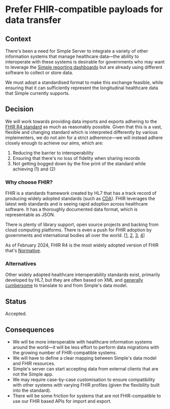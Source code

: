 # Prefer FHIR-compatible payloads for data transfer
## Context

There's been a need for Simple Server to integrate a variety of other
information systems that manage healthcare data—the ability to interoperate 
with these systems is desirable for governments who may want to leverage the 
[Simple reporting dashboards][reporting] but are already using different
software to collect or store data.

We must adopt a standardised format to make this exchange feasible, while
ensuring that it can sufficiently represent the longitudinal healthcare data
that Simple currently supports.

[reporting]: 004-reporting.md

## Decision

We will work towards providing data imports and exports adhering to the [FHIR
R4 standard][fhir r4] as much as reasonably possible. Given that this is a 
vast, flexible and changing standard which is interpreted differently by 
various implementers, we do not aim for a strict adherence—we will instead 
adhere closely enough to achieve our aims, which are:
1. Reducing the barrier to interoperability 
2. Ensuring that there's no loss of fidelity when sharing records
3. Not getting bogged down by the fine print of the standard while achieving
   (1) and (2)

[fhir r4]: http://hl7.org/fhir/R4/

### Why choose FHIR?

FHIR is a standards framework created by HL7 that has a track record of
producing widely adopted standards (such as [CDA][cda]). FHIR leverages the 
latest web standards and is seeing rapid adoption across healthcare software.
It has a thoroughly documented data format, which is representable as JSON.

There is plenty of library support, open source projects and backing from cloud
computing platforms. There is even a push for FHIR adoption by governments and 
international bodies all over the world. 
[[1][usfhir], [2][brfhir], [3][whofhir], [4][infhir]]

As of February 2024, FHIR R4 is the most widely adopted version of FHIR that's
[Normative].

[cda]: http://www.hl7.org/implement/standards/product_brief.cfm?product_id=7
[usfhir]: https://www.cms.gov/newsroom/fact-sheets/cms-interoperability-and-prior-authorization-final-rule-cms-0057-f
[brfhir]: https://www.gov.br/saude/pt-br/composicao/seidigi/rnds/a-solucao-tecnologica
[whofhir]: https://www.who.int/news/item/03-07-2023-who-and-hl7-collaborate-to-support-adoption-of-open-interoperability-standards
[infhir]: https://web.archive.org/web/20230617025907/https://nrces.in/ndhm/fhir/r4/index.html
[Normative]: http://hl7.org/fhir/R4/versions.html#maturity

### Alternatives

Other widely adopted healthcare interoperability standards exist, primarily 
developed by HL7, but they are often based on XML and [generally cumbersome] 
to translate to and from Simple's data model.

[generally cumbersome]: https://cdasearch.hl7.org/examples/view/Vital%20Signs/Panel%20of%20Vital%20Signs%20in%20Metric%20Units

## Status

Accepted.

## Consequences

* We will be more interoperable with healthcare information systems around the 
  world—it will be less effort to perform data migrations with the growing 
  number of FHIR-compatible systems.
* We will have to define a clear mapping between Simple's data model and FHIR 
  resources.
* Simple's server can start accepting data from external clients that are not 
  the Simple app.
* We may require case-by-case customisation to ensure compatibility with other 
  systems with varying FHIR profiles (given the flexibility built into the
  standard).
* There will be some friction for systems that are not FHIR-compatible to use
  our FHIR based APIs for import and export.

